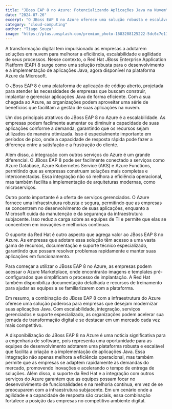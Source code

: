 ```yaml
---
title: "JBoss EAP 8 no Azure: Potencializando Aplicações Java na Nuvem"
date: "2024-07-26"
excerpt: "O JBoss EAP 8 no Azure oferece uma solução robusta e escalável para o desenvolvimento e a implementação de aplicações Java na nuvem, facilitando a transformação digital das empresas."
category: "cloud-computing"
author: "Tiago Souza"
image: "https://plus.unsplash.com/premium_photo-1683288125222-5dc6c7e1122e?q=80&w=1974&auto=format&fit=crop&ixlib=rb-4.0.3&ixid=M3wxMjA3fDB8MHxwaG90by1wYWdlfHx8fGVufDB8fHx8fA%3D%3D"
---
```


A transformação digital tem impulsionado as empresas a adotarem soluções em nuvem para melhorar a eficiência, escalabilidade e agilidade de seus processos. Nesse contexto, o Red Hat JBoss Enterprise Application Platform (EAP) 8 surge como uma solução robusta para o desenvolvimento e a implementação de aplicações Java, agora disponível na plataforma Azure da Microsoft.

O JBoss EAP 8 é uma plataforma de aplicação de código aberto, projetada para atender às necessidades de empresas que buscam construir, implantar e gerenciar aplicações Java de forma eficiente. Com a sua chegada ao Azure, as organizações podem aproveitar uma série de benefícios que facilitam a gestão de suas aplicações na nuvem.

Um dos principais atrativos do JBoss EAP 8 no Azure é a escalabilidade. As empresas podem facilmente aumentar ou diminuir a capacidade de suas aplicações conforme a demanda, garantindo que os recursos sejam utilizados de maneira otimizada. Isso é especialmente importante em períodos de pico, onde a capacidade de resposta rápida pode fazer a diferença entre a satisfação e a frustração do cliente.

Além disso, a integração com outros serviços do Azure é um grande diferencial. O JBoss EAP 8 pode ser facilmente conectado a serviços como Azure Database, Azure Kubernetes Service (AKS) e Azure Functions, permitindo que as empresas construam soluções mais completas e interconectadas. Essa integração não só melhora a eficiência operacional, mas também facilita a implementação de arquiteturas modernas, como microserviços.

Outro ponto importante é a oferta de serviços gerenciados. O Azure fornece uma infraestrutura robusta e segura, permitindo que as empresas se concentrem no desenvolvimento de suas aplicações, enquanto a Microsoft cuida da manutenção e da segurança da infraestrutura subjacente. Isso reduz a carga sobre as equipes de TI e permite que elas se concentrem em inovações e melhorias contínuas.

O suporte da Red Hat é outro aspecto que agrega valor ao JBoss EAP 8 no Azure. As empresas que adotam essa solução têm acesso a uma vasta gama de recursos, documentação e suporte técnico especializado, garantindo que possam resolver problemas rapidamente e manter suas aplicações em funcionamento.

Para começar a utilizar o JBoss EAP 8 no Azure, as empresas podem acessar o Azure Marketplace, onde encontrarão imagens e templates pré-configurados que simplificam o processo de implantação. A Red Hat também disponibiliza documentação detalhada e recursos de treinamento para ajudar as equipes a se familiarizarem com a plataforma.

Em resumo, a combinação do JBoss EAP 8 com a infraestrutura do Azure oferece uma solução poderosa para empresas que desejam modernizar suas aplicações Java. Com escalabilidade, integração, serviços gerenciados e suporte especializado, as organizações podem acelerar sua jornada de transformação digital e se destacar em um mercado cada vez mais competitivo.

A disponibilização do JBoss EAP 8 na Azure é uma notícia significativa para a engenharia de software, pois representa uma oportunidade para as equipes de desenvolvimento adotarem uma plataforma robusta e escalável que facilita a criação e a implementação de aplicações Java. Essa integração não apenas melhora a eficiência operacional, mas também permite que as empresas se adaptem rapidamente às demandas do mercado, promovendo inovações e acelerando o tempo de entrega de soluções. Além disso, o suporte da Red Hat e a integração com outros serviços do Azure garantem que as equipes possam focar no desenvolvimento de funcionalidades e na melhoria contínua, em vez de se preocuparem com a infraestrutura subjacente. Em um cenário onde a agilidade e a capacidade de resposta são cruciais, essa combinação fortalece a posição das empresas no competitivo ambiente digital.